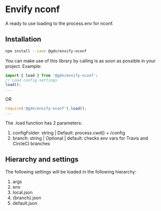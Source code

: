 # Envify nconf
A ready to use loading to the process.env for nconf.

## Installation

```bash
npm install --save @gdn/envify-nconf

```

You can make use of this library by calling is as soon as possible in your project.
Example:
```js
import { load } from '@gdn/envify-nconf';
// Load config settings
load();
...

```
OR

```js
require('@gdn/envify-nconf').load();
...

```

The .load function has 2 parameters:
1. configFolder: string | Default: process.cwd() + /config
2. branch: string | Optional | default: checks env vars for Travis and CircleCI branches


## Hierarchy and settings
The following settings will be loaded in the following hierarchy:
1. args
2. env
3. local.json
4. {branch}.json
5. default.json



